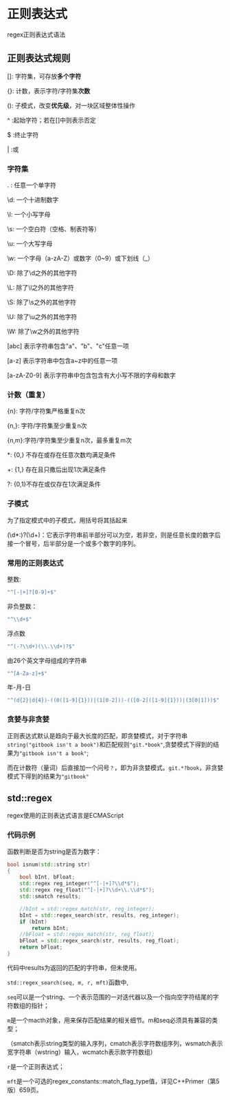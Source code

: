 # 正则表达式

regex正则表达式语法

## 正则表达式规则

[]: 字符集，可存放**多个字符**

{}: 计数，表示字符/字符集**次数**

(): 子模式，改变**优先级**，对一块区域整体性操作

^ :起始字符；若在[]中则表示否定

$ :终止字符

\| :或

### 字符集

. : 任意一个单字符

\d: 一个十进制数字

\l: 一个小写字母

\s: 一个空白符（空格、制表符等）

\u: 一个大写字母

\w: 一个字母（a-zA-Z）或数字（0~9）或下划线（_）

\D: 除了\d之外的其他字符

\L: 除了\l之外的其他字符

\S: 除了\s之外的其他字符

\U: 除了\u之外的其他字符

\W: 除了\w之外的其他字符

[abc] 表示字符串包含"a"、"b"、"c"任意一项

[a-z] 表示字符串中包含a~z中的任意一项

[a-zA-Z0-9] 表示字符串中包含包含有大小写不限的字母和数字

### 计数（重复）

{n}:  字符/字符集严格重复n次

{n,}: 字符/字符集至少重复n次

{n,m}:字符/字符集至少重复n次，最多重复m次

*: {0,} 不存在或存在任意次数均满足条件

+: {1,} 存在且只撒后出现1次满足条件

?: {0,1}不存在或仅存在1次满足条件

### 子模式

  为了指定模式中的子模式，用括号将其括起来

(\d*:)?(\d+)：它表示字符串前半部分可以为空，若非空，则是任意长度的数字后接一个冒号，后半部分是一个或多个数字的序列。

### 常用的正则表达式

整数:

```C++
"^[-|+]?[0-9]+$"
```

非负整数：

```C++
"^\\d+$"
```

浮点数

```C++
"^(-?\\d+)(\\.\\d+)?$"　
```

由26个英文字母组成的字符串

```C++
"^[A-Za-z]+$"
```

年-月-日

```C++
"^(d{2}|d{4})-((0([1-9]{1}))|(1[0-2]))-(([0-2]([1-9]{1}))|(3[0|1]))$"
```

### 贪婪与非贪婪

正则表达式默认是趋向于最大长度的匹配，即贪婪模式，对于字符串`string("gitbook isn't a book")`和匹配规则`"git.*book"`,贪婪模式下得到的结果为`"gitbook isn't a book"`;

而在计数符（量词）后直接加一个问号`？`，即为非贪婪模式。`git.*?book`，非贪婪模式下得到的结果为`"gitbook"`

## std::regex

regex使用的正则表达式语言是ECMAScript

### 代码示例

函数判断是否为string是否为数字：

```C++
bool isnum(std::string str)
{
    bool bInt, bFloat;
    std::regex reg_integer("^[-|+]?\\d*$");
    std::regex reg_float("^[-|+]?\\d+\\.\\d*$");
    std::smatch results;

    //bInt = std::regex_match(str, reg_integer);
    bInt = std::regex_search(str, results, reg_integer);
    if (bInt)
        return bInt;
    //bFloat = std::regex_match(str, reg_float);
    bFloat = std::regex_search(str, results, reg_float);
    return bFloat;
}
```

代码中results为返回的匹配的字符串，但未使用。

`std::regex_search(seq, m, r, mft)`函数中,

`seq`可以是一个string、一个表示范围的一对迭代器以及一个指向空字符结尾的字符数组的指针；

`m`是一个macth对象，用来保存匹配结果的相关细节。m和seq必须具有兼容的类型；

（smatch表示string类型的输入序列，cmatch表示字符数组序列，wsmatch表示宽字符串（wstring）输入，wcmatch表示款字符数组）

`r`是一个正则表达式；

`mft`是一个可选的regex_constants::match_flag_type值，详见C++Primer（第5版）659页。
